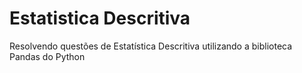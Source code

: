 # Estatistica Descritiva
Resolvendo questões de  Estatística Descritiva utilizando a biblioteca Pandas do Python
